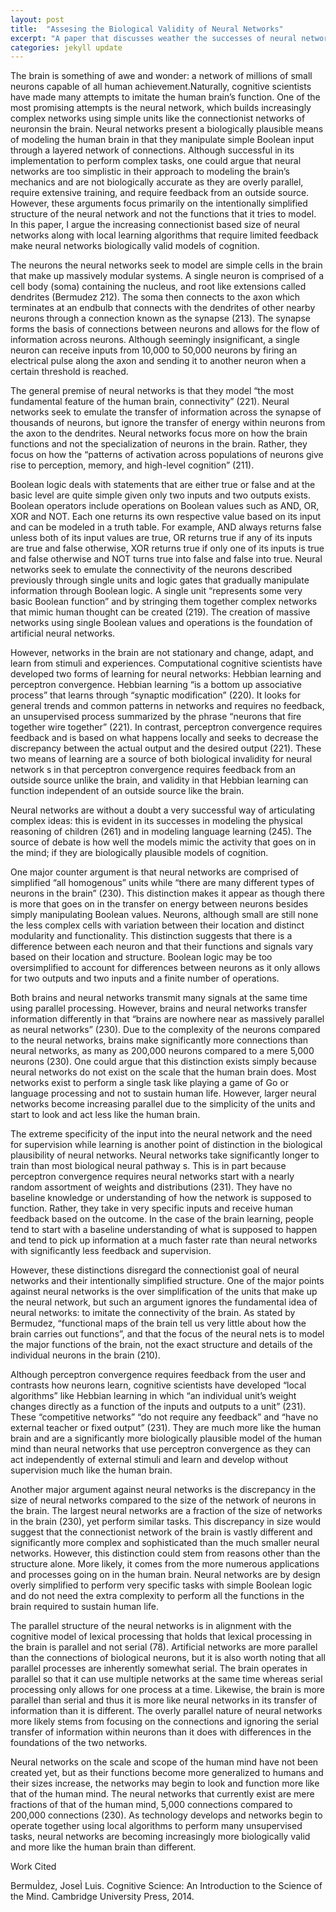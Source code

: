 ```yaml
---
layout: post
title:  "Assesing the Biological Validity of Neural Networks"
excerpt: "A paper that discusses weather the successes of neural networks make them a biologically realistic model of the human mind.  "
categories: jekyll update
---
```


The brain is something of awe and wonder: a network of millions of small neurons capable of all human achievement.Naturally, cognitive 
scientists have made many attempts to imitate the human brain’s function. One of the most promising attempts is the neural network, which
builds increasingly complex networks using simple units like the connectionist networks of neuronsin the brain. Neural networks present a 
biologically plausible means of modeling the human brain in that they manipulate simple Boolean input through a layered network of
connections. Although successful in its implementation to perform complex tasks, one could argue that neural networks are too simplistic
in their approach to modeling the brain’s mechanics and are not biologically accurate as they are overly parallel, require extensive 
training, and require feedback from an outside source. However, these arguments focus primarily on the intentionally simplified structure 
of the neural network and not the functions that it tries to model. In this paper, I argue the increasing connectionist based size of 
neural networks along with local learning algorithms that require limited feedback make neural networks biologically valid models of 
cognition. 


The neurons the neural networks seek to model are simple cells in the brain that make up massively modular systems. A single neuron is 
comprised of a cell body (soma) containing the nucleus, and root like extensions called dendrites (Bermudez 212). The soma then connects
to the axon which terminates at an endbulb that connects with the dendrites of other nearby neurons through a connection known as the 
synapse (213). The synapse forms the basis of connections between neurons and allows for the flow of information across neurons. Although
seemingly insignificant, a single neuron can receive inputs from 10,000 to 50,000 neurons by firing an electrical pulse along the axon and
sending it to another neuron when a certain threshold is reached. 

The general premise of neural networks is that they model “the most fundamental feature of the human brain, connectivity” (221). Neural 
networks seek to emulate the transfer of information across the synapse of thousands of neurons, but ignore the transfer of energy within 
neurons from the axon to the dendrites. Neural networks focus more on how the brain functions and not the specialization of neurons in the
brain. Rather, they focus on how the “patterns of activation across populations of neurons give rise to perception, memory, and high-level
cognition” (211). 

Boolean logic deals with statements that are either true or false and at the basic level are quite simple given only two inputs and two 
outputs exists. Boolean operators include operations on Boolean values such as AND, OR, XOR and NOT. Each one returns its own respective
value based on its input and can be modeled in a truth table. For example, AND always returns false unless both of its input values are 
true, OR returns true if any of its inputs are true and false otherwise, XOR returns true if only one of its inputs is true and false
otherwise and NOT turns true into false and false into true. Neural networks seek to emulate the connectivity of the neurons described
previously through single units and logic gates that gradually manipulate information through Boolean logic. A single unit “represents 
some very basic Boolean function” and by stringing them together complex networks that mimic human thought can be created (219). The 
creation of massive networks using single Boolean values and operations is the foundation of artificial neural networks. 

However, networks in the brain are not stationary and change, adapt, and learn from stimuli and experiences. Computational cognitive 
scientists have developed two forms of learning for neural networks: Hebbian learning and perceptron convergence. Hebbian learning “is a
bottom up associative process” that learns through “synaptic modification” (220). It looks for general trends and common patterns in 
networks and requires no feedback, an unsupervised process summarized by the phrase “neurons that fire together wire together” (221).
In contrast, perceptron convergence requires feedback and is based on what happens locally and seeks to decrease the discrepancy between
the actual output and the desired output (221). These two means of learning are a source of both biological invalidity for neural network
s in that perceptron convergence requires feedback from an outside source unlike the brain, and validity in that Hebbian learning can
function independent of an outside source like the brain. 

Neural networks are without a doubt a very successful way of articulating complex ideas: this is evident in its successes in modeling 
the physical reasoning of children (261) and in modeling language learning (245). The source of debate is how well the models mimic the
activity that goes on in the mind; if they are biologically plausible models of cognition. 

One major counter argument is that neural networks are comprised of simplified “all homogenous” units while “there are many different 
types of neurons in the brain” (230). This distinction makes it appear as though there is more that goes on in the transfer on energy 
between neurons besides simply manipulating Boolean values. Neurons, although small are still none the less complex cells with variation
between their location and distinct modularity and functionality. This distinction suggests that there is a difference between each 
neuron and that their functions and signals vary based on their location and structure. Boolean logic may be too oversimplified to 
account for differences between neurons as it only allows for two outputs and two inputs and a finite number of operations. 

Both brains and neural networks transmit many signals at the same time using parallel processing. However, brains and neural networks
transfer information differently in that “brains are nowhere near as massively parallel as neural networks” (230). Due to the complexity
of the neurons compared to the neural networks, brains make significantly more connections than neural networks, as many as 200,000 
neurons compared to a mere 5,000 neurons (230). One could argue that this distinction exists simply because neural networks do not exist
on the scale that the human brain does. Most networks exist to perform a single task like playing a game of Go or language processing 
and not to sustain human life. However, larger neural networks become increasing parallel due to the simplicity of the units and start
to look and act less like the human brain. 

The extreme specificity of the input into the neural network and the need for supervision while learning is another point of distinction
in the biological plausibility of neural networks. Neural networks take significantly longer to train than most biological neural pathway
s. This is in part because perceptron convergence requires neural networks start with a nearly random assortment of weights and
distributions (231). They have no baseline knowledge or understanding of how the network is supposed to function. Rather, they take in
very specific inputs and receive human feedback based on the outcome. In the case of the brain learning, people tend to start with a 
baseline understanding of what is supposed to happen and tend to pick up information at a much faster rate than neural networks with 
significantly less feedback and supervision. 

However, these distinctions disregard the connectionist goal of neural networks and their intentionally simplified structure. One of 
the major points against neural networks is the over simplification of the units that make up the neural network, but such an argument 
ignores the fundamental idea of neural networks: to imitate the connectivity of the brain. As stated by Bermudez, “functional maps of 
the brain tell us very little about how the brain carries out functions”, and that the focus of the neural nets is to model the major 
functions of the brain, not the exact structure and details of the individual neurons in the brain (210).  

Although perceptron convergence requires feedback from the user and contrasts how neurons learn, cognitive scientists have developed 
“local algorithms” like Hebbian learning in which “an individual unit’s weight changes directly as a function of the inputs and outputs
to a unit” (231). These “competitive networks” “do not require any feedback” and “have no external teacher or fixed output” (231). They
are much more like the human brain and are a significantly more biologically plausible model of the human mind than neural networks that
use perceptron convergence as they can act independently of external stimuli and learn and develop without supervision much like the 
human brain. 

Another major argument against neural networks is the discrepancy in the size of neural networks compared to the size of the network of
neurons in the brain. The largest neural networks are a fraction of the size of networks in the brain (230), yet perform similar tasks.
This discrepancy in size would suggest that the connectionist network of the brain is vastly different and significantly more complex 
and sophisticated than the much smaller neural networks. However, this distinction could stem from reasons other than the structure 
alone. More likely, it comes from the more numerous applications and processes going on in the human brain. Neural networks are by 
design overly simplified to perform very specific tasks with simple Boolean logic and do not need the extra complexity to perform all 
the functions in the brain required to sustain human life. 

The parallel structure of the neural networks is in alignment with the cognitive model of lexical processing that holds that lexical 
processing in the brain is parallel and not serial (78). Artificial networks are more parallel than the connections of biological
neurons, but it is also worth noting that all parallel processes are inherently somewhat serial. The brain operates in parallel so that 
it can use multiple networks at the same time whereas serial processing only allows for one process at a time. Likewise, the brain is
more parallel than serial and thus it is more like neural networks in its transfer of information than it is different. The overly 
parallel nature of neural networks more likely stems from focusing on the connections and ignoring the serial transfer of information
within neurons than it does with differences in the foundations of the two networks. 

Neural networks on the scale and scope of the human mind have not been created yet, but as their functions become more generalized to
humans and their sizes increase, the networks may begin to look and function more like that of the human mind. The neural networks that
currently exist are mere fractions of that of the human mind, 5,000 connections compared to 200,000 connections (230). As technology 
develops and networks begin to operate together using local algorithms to perform many unsupervised tasks, neural networks are becoming
increasingly more biologically valid and more like the human brain than different. 

Work Cited


BermuÌdez, JoseÌ Luis. Cognitive Science: An Introduction to the Science of the Mind. Cambridge University Press, 2014.

